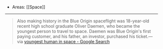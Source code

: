 
- Areas: [[Space]]

---

> Also making history in the Blue Origin spaceflight was 18-year-old recent high school graduate Oliver Daemen, who became the youngest person to travel to space. Daemen was Blue Origin's first paying customer, and his father, an investor, purchased his ticket.—via [youngest human in space - Google Search](https://www.google.com/search?q=youngest+human+in+space&oq=youngest+human+in+space&aqs=chrome.0.0i512j0i390l4.5290j0j1&sourceid=chrome&ie=UTF-8)
